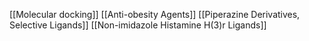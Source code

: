 [[Molecular docking]]
[[Anti-obesity Agents]]
[[Piperazine Derivatives, Selective Ligands]]
[[Non-imidazole Histamine H(3)r Ligands]]

